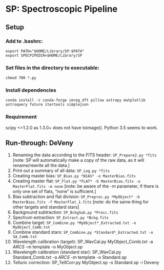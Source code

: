 # SP: Spectroscopic Pipeline

## Setup

### Add to .bashrc:

```
export PATH="$HOME/Library/SP:$PATH"
export SPECPIPEDIR=$HOME/Library/SP
```

### Set files in the directory to executable:

```
chmod 700 *.py
```

### Install dependencies

```
conda install -c conda-forge imreg_dft pillow astropy matplotlib astroquery future itertools simplejson
```

### Requirement

scipy <=1.2.0 as 1.3.0+ does not have toimage(). Python 3.5 seems to work.

## Run-through: DeVeny

1. Renaming the data according to the FITS header: `SP_Prepare2.py *fits`
  [note: SP will automatically make a copy of the raw data, as it will rename/rewrite all the data.]
2. Print out a summary of all data: `SP_Log.py *fits`
3. Creating master bias: `SP_Bias.py *BIAS* -o MasterBias.fits`
4. Creating master flat: `SP_Flat.py *FLAT* -b MasterBias.fits -o MasterFlat.fits -m none`
[note: be aware of the -m parameter, if there is only one set of flats, “none” is sufficient.]
5. Bias subtraction and flat division: `SP_Preproc.py *MyObject* -b MasterBias.fits -f MasterFlat_1.fits`
[note: do the same thing for other targets and standard stars]
6. Background subtraction: `SP_BckgSub.py *Procc.fits`
7. Spectrum extraction: `SP_Extract.py *Bckg.fits`
8. Combine target: `SP_Combine.py *MyObject*_Extracted.txt -o MyObject_Comb.txt`
9. Combine standard stars: `SP_Combine.py *Standard*_Extracted.txt -o SA_Comb.txt`
10. Wavelength calibration (target): SP_WavCal.py MyObject_Comb.txt -a *ARCS* -m template -o MyObject.sp
11. Wavelength calibration (standard star): SP_WavCal.py Standard_Comb.txt -a *ARCS* -m template -o Standard.sp
12. Telluric correction: SP_TellCorr.py MyObject.sp -s Standard.sp -i Deveny
